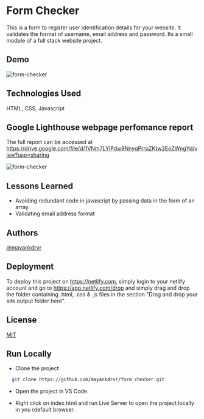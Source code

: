 
# Form Checker

This is a form to register user identification details for your website. It validates the format of username, email address and password. Its a small module of a full stack website project. 


## Demo

![form-checker](https://user-images.githubusercontent.com/87348490/149462713-fed684e1-1011-4408-a322-2d1d1ed8de5c.gif)

## Technologies Used

HTML, CSS, Javascript

## Google Lighthouse webpage perfomance report 

The full report can be accessed at https://drive.google.com/file/d/1VNm7LYlPdw9NnyqPrruZKtw2EoZWngYd/view?usp=sharing

![form-checker](https://user-images.githubusercontent.com/87348490/149521933-c48ea76f-8ceb-4b83-bb59-9e2b336fa14e.png)

## Lessons Learned
- Avoiding redundant code in javascript by passing data in the form of an array. 
- Validating email address format

## Authors

[@mayankdrvr](https://www.github.com/mayankdrvr)

## Deployment

To deploy this project on https://netlify.com, simply login to your netlify account and go to https://app.netlify.com/drop and simply drag and drop the folder containing .html, .css & .js files in the section "Drag and drop your site output folder here".

## License

[MIT](https://choosealicense.com/licenses/mit/)

## Run Locally

- Clone the project

```bash
  git clone https://github.com/mayankdrvr/form_checker.git
```
- Open the project in VS Code.

- Right click on index.html and run Live Server to open the project locally in you rdefault browser.

